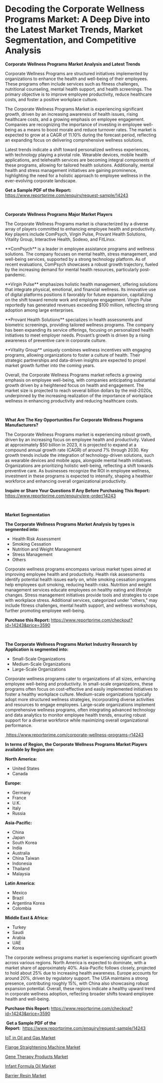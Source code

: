 <p><h1>Decoding the Corporate Wellness Programs Market: A Deep Dive into the Latest Market Trends, Market Segmentation, and Competitive Analysis</h1></p><p><strong>Corporate Wellness Programs Market Analysis and Latest Trends</strong></p>
<p><p>Corporate Wellness Programs are structured initiatives implemented by organizations to enhance the health and well-being of their employees. These programs often include services such as fitness challenges, nutritional counseling, mental health support, and health screenings. The primary objective is to improve employee productivity, reduce healthcare costs, and foster a positive workplace culture.</p><p>The Corporate Wellness Programs Market is experiencing significant growth, driven by an increasing awareness of health issues, rising healthcare costs, and a growing emphasis on employee engagement. Companies are recognizing the importance of investing in employee well-being as a means to boost morale and reduce turnover rates. The market is expected to grow at a CAGR of 11.10% during the forecast period, reflecting an expanding focus on delivering comprehensive wellness solutions.</p><p>Latest trends indicate a shift toward personalized wellness experiences, with technology playing a pivotal role. Wearable devices, mobile health applications, and telehealth services are becoming integral components of these programs, allowing for tailored health solutions. Additionally, mental health and stress management initiatives are gaining prominence, highlighting the need for a holistic approach to employee wellness in the ever-evolving corporate landscape.</p></p>
<p><strong>Get a Sample PDF of the Report:&nbsp;</strong> <a href="https://www.reportprime.com/enquiry/request-sample/14243">https://www.reportprime.com/enquiry/request-sample/14243</a></p>
<p>&nbsp;</p>
<p><strong>Corporate Wellness Programs Major Market Players</strong></p>
<p><p>The Corporate Wellness Programs market is characterized by a diverse array of players committed to enhancing employee health and productivity. Key players include ComPsych, Virgin Pulse, Provant Health Solutions, Vitality Group, Interactive Health, Sodexo, and FitLinxx.</p><p>**ComPsych** is a leader in employee assistance programs and wellness solutions. The company focuses on mental health, stress management, and well-being services, supported by a strong technology platform. As of recent evaluations, ComPsych showcases a robust growth trajectory, fueled by the increasing demand for mental health resources, particularly post-pandemic. </p><p>**Virgin Pulse** emphasizes holistic health management, offering solutions that integrate physical, emotional, and financial wellness. Its innovative use of digital platforms positions it favorably for future expansion, capitalizing on the shift toward remote work and employee engagement. Virgin Pulse reportedly has generated revenues exceeding $100 million, reflecting strong adoption among large enterprises.</p><p>**Provant Health Solutions** specializes in health assessments and biometric screenings, providing tailored wellness programs. The company has been expanding its service offerings, focusing on personalized health initiatives to meet employer needs. Provant’s growth is driven by a rising awareness of preventive care in corporate culture.</p><p>**Vitality Group** uniquely combines wellness incentives with engaging programs, allowing organizations to foster a culture of health. Their strategic partnerships and data-driven insights are expected to propel market growth further into the coming years.</p><p>Overall, the Corporate Wellness Programs market reflects a growing emphasis on employee well-being, with companies anticipating substantial growth driven by a heightened focus on health and engagement. The market size is projected to reach several billion dollars by the mid-2020s, underpinned by the increasing realization of the importance of workplace wellness in enhancing productivity and reducing healthcare costs.</p></p>
<p>&nbsp;</p>
<p><strong>What Are The Key Opportunities For Corporate Wellness Programs Manufacturers?</strong></p>
<p><p>The Corporate Wellness Programs market is experiencing robust growth, driven by an increasing focus on employee health and productivity. Valued at approximately $50 billion in 2023, it is projected to expand at a compound annual growth rate (CAGR) of around 7% through 2030. Key growth trends include the integration of technology-driven solutions, such as wearable devices and mobile apps, alongside mental health initiatives. Organizations are prioritizing holistic well-being, reflecting a shift towards preventive care. As businesses recognize the ROI in employee wellness, investment in these programs is expected to intensify, shaping a healthier workforce and enhancing overall organizational productivity.</p></p>
<p><strong>Inquire or Share Your Questions If Any Before Purchasing This Report:</strong> <a href="https://www.reportprime.com/enquiry/pre-order/14243">https://www.reportprime.com/enquiry/pre-order/14243</a></p>
<p>&nbsp;</p>
<p><strong>Market Segmentation</strong></p>
<p><strong>The Corporate Wellness Programs Market Analysis by types is segmented into:</strong></p>
<p><ul><li>Health Risk Assessment</li><li>Smoking Cessation</li><li>Nutrition and Weight Management</li><li>Stress Management</li><li>Others</li></ul></p>
<p><p>Corporate wellness programs encompass various market types aimed at improving employee health and productivity. Health risk assessments identify potential health issues early on, while smoking cessation programs help employees quit smoking, reducing health risks. Nutrition and weight management services educate employees on healthy eating and lifestyle changes. Stress management initiatives provide tools and strategies to cope with workplace stress. Additional services, categorized under "others," may include fitness challenges, mental health support, and wellness workshops, further promoting employee well-being.</p></p>
<p><strong>Purchase this Report:&nbsp;</strong><a href="https://www.reportprime.com/checkout?id=14243&price=3590">https://www.reportprime.com/checkout?id=14243&price=3590</a></p>
<p>&nbsp;</p>
<p><strong>The Corporate Wellness Programs Market Industry Research by Application is segmented into:</strong></p>
<p><ul><li>Small-Scale Organizations</li><li>Medium-Scale Organizations</li><li>Large-Scale Organizations</li></ul></p>
<p><p>Corporate wellness programs cater to organizations of all sizes, enhancing employee well-being and productivity. In small-scale organizations, these programs often focus on cost-effective and easily implemented initiatives to foster a healthy workplace culture. Medium-scale organizations typically adopt more structured wellness strategies, incorporating diverse activities and resources to engage employees. Large-scale organizations implement comprehensive wellness programs, often integrating advanced technology and data analytics to monitor employee health trends, ensuring robust support for a diverse workforce while maximizing overall organizational performance.</p></p>
<p><a href="https://www.reportprime.com/corporate-wellness-programs-r14243">&nbsp;https://www.reportprime.com/corporate-wellness-programs-r14243</a></p>
<p><strong>In terms of Region, the Corporate Wellness Programs Market Players available by Region are:</strong></p>
<p>
    <p> <strong> North America: </strong>
        <ul>
            <li>United States</li>
            <li>Canada</li>
        </ul>
        </p> 
    <p> <strong> Europe: </strong>
        <ul>
            <li>Germany</li>
            <li>France</li>
            <li>U.K.</li>
            <li>Italy</li>
            <li>Russia</li>
        </ul>
        </p> 
    <p> <strong> Asia-Pacific: </strong>
        <ul>
            <li>China</li>
            <li>Japan</li>
            <li>South Korea</li>
            <li>India</li>
            <li>Australia</li>
            <li>China Taiwan</li>
            <li>Indonesia</li>
            <li>Thailand</li>
            <li>Malaysia</li>
        </ul>
        </p> 
    <p> <strong> Latin America: </strong>
        <ul>
            <li>Mexico</li>
            <li>Brazil</li>
            <li>Argentina Korea</li>
            <li>Colombia</li>
        </ul>
        </p> 
    <p> <strong> Middle East & Africa: </strong>
        <ul>
            <li>Turkey</li>
            <li>Saudi</li>
            <li>Arabia</li>
            <li>UAE</li>
            <li>Korea</li>
        </ul>
    </p>
    </p>
<p><p>The corporate wellness programs market is experiencing significant growth across various regions. North America is expected to dominate, with a market share of approximately 40%. Asia-Pacific follows closely, projected to hold about 25% due to increasing health awareness. Europe accounts for around 20%, driven by regulatory support. The USA maintains a strong presence, contributing roughly 15%, with China also showcasing robust expansion potential. Overall, these regions indicate a healthy upward trend in corporate wellness adoption, reflecting broader shifts toward employee health and well-being.</p></p>
<p><strong>Purchase this Report: </strong><a href="https://www.reportprime.com/checkout?id=14243&price=3590">https://www.reportprime.com/checkout?id=14243&price=3590</a></p>
<p>&nbsp;<strong>Get a Sample PDF of the Report:&nbsp;&nbsp;</strong><a href="https://www.reportprime.com/enquiry/request-sample/14243">https://www.reportprime.com/enquiry/request-sample/14243</a></p>
<p><strong></strong></p>
<p><p><a href="https://github.com/FahadAhmed223/Market-Research-Report-List-1/blob/main/iot-in-oil-and-gas-market.md">IoT in Oil and Gas Market</a></p><p><a href="https://www.linkedin.com/pulse/unlocking-growth-potential-market-strategic-analysis-flange-jklge?trackingId=89zI%2B%2FiwSQCuijtMgv7Esw%3D%3D">Flange Straightening Machine Market</a></p><p><a href="https://medium.com/@carolineparks3691/the-gene-therapy-products-market-has-witnessed-significant-growth-in-recent-years-and-this-trend-385d49e336ed">Gene Therapy Products Market</a></p><p><a href="https://medium.com/@carolineparks3691/the-infant-formula-oil-market-has-experienced-impressive-growth-in-recent-years-expanding-its-c55887f08374">Infant Formula Oil Market</a></p><p><a href="https://issuu.com/reportprime-2/docs/barrier-resin-market-size-2030.pptx_fbb01823b903b0">Barrier Resin Market</a></p></p>